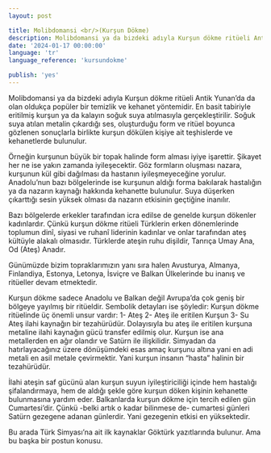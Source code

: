 ```yaml
---
layout: post

title: Molibdomansi <br/>(Kurşun Dökme) 
description: Molibdomansi ya da bizdeki adıyla Kurşun dökme ritüeli Antik Yunan’da da olan oldukça popüler bir temizlik ve kehanet yöntemidir.  
date: '2024-01-17 00:00:00'
language: 'tr'
language_reference: 'kursundokme'

publish: 'yes'
---
```


Molibdomansi ya da bizdeki adıyla Kurşun dökme ritüeli Antik Yunan’da da olan oldukça popüler bir temizlik ve kehanet yöntemidir.  En basit tabiriyle eritilmiş kurşun ya da kalayın soğuk suya atılmasıyla gerçekleştirilir. Soğuk suya atılan metalin çıkardığı ses, oluşturduğu form ve ritüel boyunca gözlenen sonuçlarla birlikte kurşun dökülen kişiye ait teşhislerde ve kehanetlerde bulunulur.

Örneğin kurşunun büyük bir topak halinde form alması iyiye işarettir. Şikayet her ne ise yakın zamanda iyileşecektir. Göz formların oluşması nazara, kurşunun kül gibi dağılması da hastanın iyileşmeyeceğine yorulur. Anadolu’nun bazı bölgelerinde ise kurşunun aldığı forma bakılarak hastalığın ya da nazarın kaynağı hakkında kehanette bulunulur. Suya düşerken çıkarttığı sesin yüksek olması da nazarın etkisinin geçtiğine inanılır.

Bazı bölgelerde erkekler tarafından icra edilse de genelde kurşun dökenler kadınlardır. Çünkü kurşun dökme ritüeli Türklerin erken dönemlerinde toplumun dinî, siyasi ve ruhanî liderinin kadınlar ve onlar tarafından ateş kültüyle alakalı olmasıdır. Türklerde ateşin ruhu dişildir, Tanrıça Umay Ana, Od (Ateş) Anadır. 

Günümüzde bizim topraklarımızın yanı sıra halen Avusturya, Almanya, Finlandiya, Estonya, Letonya, İsviçre ve Balkan Ülkelerinde bu inanış ve ritüeller devam etmektedir. 

Kurşun dökme sadece Anadolu ve Balkan değil Avrupa’da çok geniş bir bölgeye yayılmış bir ritüeldir.  Sembolik detayları ise şöyledir:
Kurşun dökme ritüelinde üç önemli unsur vardır: 
1- Ateş
2- Ateş ile eritilen Kurşun
3- Su
Ateş ilahi kaynağın bir tezahürüdür. Dolayısıyla bu ateş ile eritilen kurşuna metaline ilahi kaynağın gücü transfer edilmiş olur. Kurşun ise ana metallerden en ağır olandır ve Satürn ile ilişkilidir. Simyadan da hatırlayacağınız üzere dönüşümdeki esas amaç kurşunu altına yani en adi metali en asil metale çevirmektir. Yani kurşun insanın “hasta” halinin bir tezahürüdür. 

İlahi ateşin saf gücünü alan kurşun suyun iyileştiriciliği içinde hem hastalığı şifalandırmaya, hem de aldığı şekle göre kurşun döken kişinin kehanette bulunmasına yardım eder. Balkanlarda kurşun  dökme için tercih edilen gün Cumartesi’dir. Çünkü -belki artık o kadar bilinmese de- cumartesi günleri Satürn gezegene adanan günlerdir. Yani gezegenin etkisi en yüksektedir. 

Bu arada Türk Simyası’na ait ilk kaynaklar Göktürk yazıtlarında bulunur. Ama bu başka bir postun konusu.